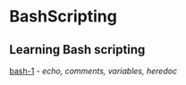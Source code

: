 # BashScripting
Learning Bash scripting
----
[bash-1](bashScripting/bash-1.sh) - _echo, comments, variables, heredoc_
